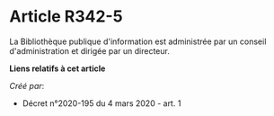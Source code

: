 # Article R342-5

La Bibliothèque publique d'information est administrée par un conseil d'administration et dirigée par un directeur.

**Liens relatifs à cet article**

_Créé par_:

  - Décret n°2020-195 du 4 mars 2020 - art. 1
